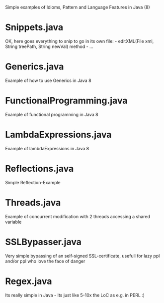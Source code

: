 Simple examples of Idioms, Pattern and Language Features in Java (8)

# Snippets.java
  OK, here goes everything to snip to go in its own file:
        - editXML(File xml, String treePath, String newVal) method
        - ...
# Generics.java
  Example of how to use Generics in Java 8
# FunctionalProgramming.java
  Example of functional programming in Java 8
# LambdaExpressions.java
  Example of lambdaExpressions in Java 8
# Reflections.java
  Simple Reflection-Example
# Threads.java
  Example of concurrent modification with 2 threads accessing a shared variable
# SSLBypasser.java
  Very simple bypassing of an self-signed SSL-certificate, usefull for lazy ppl and/or ppl who love the face of danger
# Regex.java
  Its really simple in Java - Its just like 5-10x the LoC as e.g. in PERL :)
